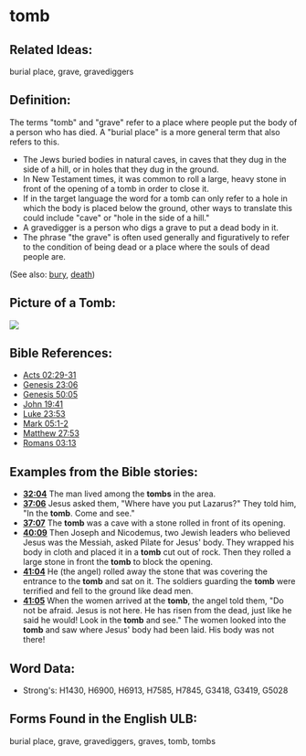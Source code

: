 # tomb

## Related Ideas:

burial place, grave, gravediggers

## Definition:

The terms "tomb" and "grave" refer to a place where people put the body of a person who has died. A "burial place" is a more general term that also refers to this.

* The Jews buried bodies in natural caves, in caves that they dug in the side of a hill, or in holes that they dug in the ground.
* In New Testament times, it was common to roll a large, heavy stone in front of the opening of a tomb in order to close it.
* If in the target language the word for a tomb can only refer to a hole in which the body is placed below the ground, other ways to translate this could include "cave" or "hole in the side of a hill."
* A gravedigger is a person who digs a grave to put a dead body in it.
* The phrase "the grave" is often used generally and figuratively to refer to the condition of being dead or a place where the souls of dead people are.

(See also: [bury](../other/bury.md), [death](../other/death.md))

## Picture of a Tomb:

<a href="https://content.bibletranslationtools.org/WycliffeAssociates/en_tw/raw/branch/master/PNGs/t/Tomb.png"><img src="https://content.bibletranslationtools.org/WycliffeAssociates/en_tw/raw/branch/master/PNGs/t/Tomb.png" ></a>

## Bible References:

* [Acts 02:29-31](rc://en/tn/help/act/02/29)
* [Genesis 23:06](rc://en/tn/help/gen/23/06)
* [Genesis 50:05](rc://en/tn/help/gen/50/05)
* [John 19:41](rc://en/tn/help/jhn/19/41)
* [Luke 23:53](rc://en/tn/help/luk/23/53)
* [Mark 05:1-2](rc://en/tn/help/mrk/05/01)
* [Matthew 27:53](rc://en/tn/help/mat/27/53)
* [Romans 03:13](rc://en/tn/help/rom/03/13)

## Examples from the Bible stories:

* __[32:04](rc://en/tn/help/obs/32/04)__ The man lived among the __tombs__ in the area.
* __[37:06](rc://en/tn/help/obs/37/06)__ Jesus asked them, "Where have you put Lazarus?" They told him, "In the __tomb__. Come and see."
* __[37:07](rc://en/tn/help/obs/37/07)__ The __tomb__ was a cave with a stone rolled in front of its opening.
* __[40:09](rc://en/tn/help/obs/40/09)__ Then Joseph and Nicodemus, two Jewish leaders who believed Jesus was the Messiah, asked Pilate for Jesus' body. They wrapped his body in cloth and placed it in a __tomb__ cut out of rock. Then they rolled a large stone in front the __tomb__ to block the opening.
* __[41:04](rc://en/tn/help/obs/41/04)__ He (the angel) rolled away the stone that was covering the entrance to the __tomb__ and sat on it. The soldiers guarding the __tomb__ were terrified and fell to the ground like dead men.
* __[41:05](rc://en/tn/help/obs/41/05)__ When the women arrived at the __tomb__, the angel told them, "Do not be afraid. Jesus is not here. He has risen from the dead, just like he said he would! Look in the __tomb__ and see." The women looked into the __tomb__ and saw where Jesus' body had been laid. His body was not there!

## Word Data:

* Strong's: H1430, H6900, H6913, H7585, H7845, G3418, G3419, G5028

## Forms Found in the English ULB:

burial place, grave, gravediggers, graves, tomb, tombs
